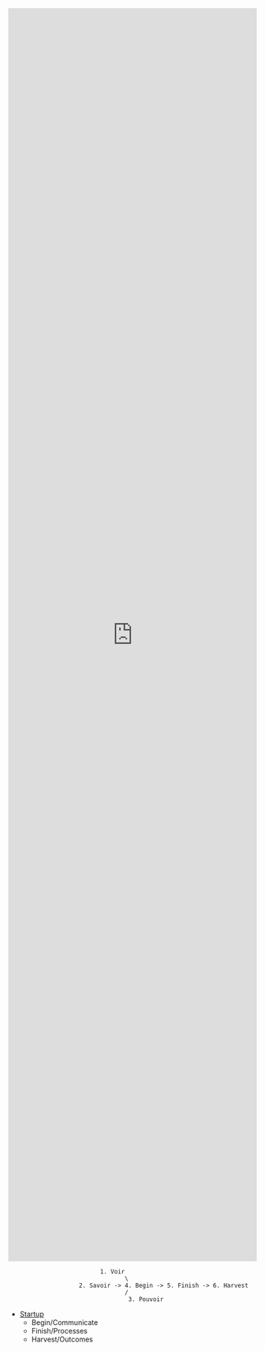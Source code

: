 <iframe src="https://www.youtube.com/embed/isYjHPgHeHY" width="100%" height="65%" style="border:none;"></iframe>
                              
                              
                              1. Voir
                                     \ 
                        2. Savoir -> 4. Begin -> 5. Finish -> 6. Harvest
                                     /
                                      3. Pouvoir 


 - [Startup](https://blog.samaltman.com/what-i-wish-someone-had-told-me) 
    - Begin/Communicate
    - Finish/Processes
    - Harvest/Outcomes 
